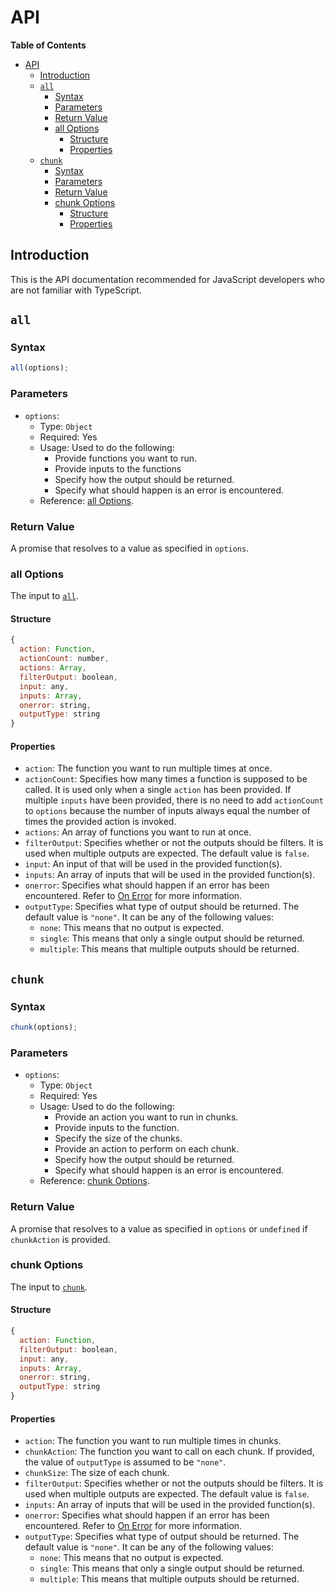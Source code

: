 # API

**Table of Contents**

- [API](#api)
  - [Introduction](#introduction)
  - [`all`](#all)
    - [Syntax](#syntax)
    - [Parameters](#parameters)
    - [Return Value](#return-value)
    - [all Options](#all-options)
      - [Structure](#structure)
      - [Properties](#properties)
  - [`chunk`](#chunk)
    - [Syntax](#syntax-1)
    - [Parameters](#parameters-1)
    - [Return Value](#return-value-1)
    - [chunk Options](#chunk-options)
      - [Structure](#structure-1)
      - [Properties](#properties-1)

## Introduction

This is the API documentation recommended for JavaScript developers who are not familiar with TypeScript.

## `all`

### Syntax

```js
all(options);
```

### Parameters

- `options`:
  - Type: `Object`
  - Required: Yes
  - Usage: Used to do the following:
    - Provide functions you want to run.
    - Provide inputs to the functions
    - Specify how the output should be returned.
    - Specify what should happen is an error is encountered.
  - Reference: [all Options](#all-options).

### Return Value

A promise that resolves to a value as specified in `options`.

### all Options

The input to [`all`](#all).

#### Structure

```js
{
  action: Function,
  actionCount: number,
  actions: Array,
  filterOutput: boolean,
  input: any,
  inputs: Array,
  onerror: string,
  outputType: string
}
```

#### Properties

- `action`: The function you want to run multiple times at once.
- `actionCount`: Specifies how many times a function is supposed to be called. It is used only when a single `action` has been provided. If multiple `inputs` have been provided, there is no need to add `actionCount` to `options` because the number of inputs always equal the number of times the provided action is invoked.
- `actions`: An array of functions you want to run at once.
- `filterOutput`: Specifies whether or not the outputs should be filters. It is used when multiple outputs are expected. The default value is `false`.
- `input`: An input of that will be used in the provided function(s).
- `inputs`: An array of inputs that will be used in the provided function(s).
- `onerror`: Specifies what should happen if an error has been encountered. Refer to [On Error](../onerror.md) for more information.
- `outputType`: Specifies what type of output should be returned. The default value is `"none"`. It can be any of the following values:
  - `none`: This means that no output is expected.
  - `single`: This means that only a single output should be returned.
  - `multiple`: This means that multiple outputs should be returned.

## `chunk`

### Syntax

```js
chunk(options);
```

### Parameters

- `options`:
  - Type: `Object`
  - Required: Yes
  - Usage: Used to do the following:
    - Provide an action you want to run in chunks.
    - Provide inputs to the function.
    - Specify the size of the chunks.
    - Provide an action to perform on each chunk.
    - Specify how the output should be returned.
    - Specify what should happen is an error is encountered.
  - Reference: [chunk Options](#chunk-options).

### Return Value

A promise that resolves to a value as specified in `options` or `undefined` if `chunkAction` is provided.

### chunk Options

The input to [`chunk`](#chunk).

#### Structure

```js
{
  action: Function,
  filterOutput: boolean,
  input: any,
  inputs: Array,
  onerror: string,
  outputType: string
}
```

#### Properties

- `action`: The function you want to run multiple times in chunks.
- `chunkAction`: The function you want to call on each chunk. If provided, the value of `outputType` is assumed to be `"none"`.
- `chunkSize`: The size of each chunk.
- `filterOutput`: Specifies whether or not the outputs should be filters. It is used when multiple outputs are expected. The default value is `false`.
- `inputs`: An array of inputs that will be used in the provided function(s).
- `onerror`: Specifies what should happen if an error has been encountered. Refer to [On Error](../onerror.md) for more information.
- `outputType`: Specifies what type of output should be returned. The default value is `"none"`. It can be any of the following values:
  - `none`: This means that no output is expected.
  - `single`: This means that only a single output should be returned.
  - `multiple`: This means that multiple outputs should be returned.
